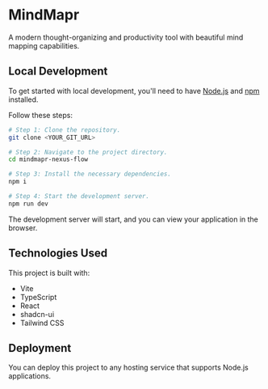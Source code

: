 # MindMapr

A modern thought-organizing and productivity tool with beautiful mind mapping capabilities.

## Local Development

To get started with local development, you'll need to have [Node.js](https://nodejs.org/) and [npm](https://www.npmjs.com/) installed.

Follow these steps:

```sh
# Step 1: Clone the repository.
git clone <YOUR_GIT_URL>

# Step 2: Navigate to the project directory.
cd mindmapr-nexus-flow

# Step 3: Install the necessary dependencies.
npm i

# Step 4: Start the development server.
npm run dev
```

The development server will start, and you can view your application in the browser.

## Technologies Used

This project is built with:

- Vite
- TypeScript
- React
- shadcn-ui
- Tailwind CSS

## Deployment

You can deploy this project to any hosting service that supports Node.js applications.
